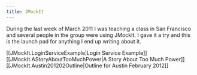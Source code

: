 ```yaml
---
title: JMockIt
---
```

During the last week of March 2011 I was teaching a class in San Francisco and several people in the group were using JMockIt. I gave it a try and this is the launch pad for anything I end up writing about it. 

[[JMockIt.LoginServiceExample|Login Service Example]]
[[JMockIt.AStoryAboutTooMuchPower|A Story About Too Much Power]]
[[JMockIt.Austin201202Outline|Outline for Austin February 2012]]